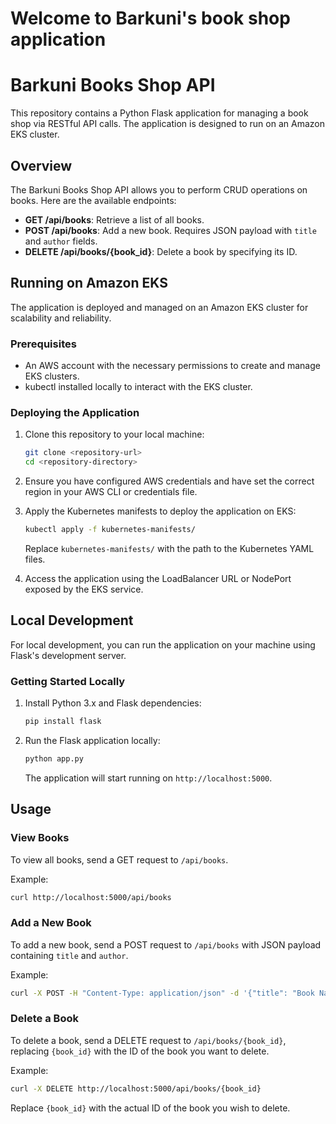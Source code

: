 # Welcome to Barkuni's book shop application

# Barkuni Books Shop API

This repository contains a Python Flask application for managing a book shop via RESTful API calls. The application is designed to run on an Amazon EKS cluster.

## Overview

The Barkuni Books Shop API allows you to perform CRUD operations on books. Here are the available endpoints:

- **GET /api/books**: Retrieve a list of all books.
- **POST /api/books**: Add a new book. Requires JSON payload with `title` and `author` fields.
- **DELETE /api/books/{book_id}**: Delete a book by specifying its ID.

## Running on Amazon EKS

The application is deployed and managed on an Amazon EKS cluster for scalability and reliability.

### Prerequisites

- An AWS account with the necessary permissions to create and manage EKS clusters.
- kubectl installed locally to interact with the EKS cluster.

### Deploying the Application

1. Clone this repository to your local machine:

   ```bash
   git clone <repository-url>
   cd <repository-directory>
   ```

2. Ensure you have configured AWS credentials and have set the correct region in your AWS CLI or credentials file.

3. Apply the Kubernetes manifests to deploy the application on EKS:

   ```bash
   kubectl apply -f kubernetes-manifests/
   ```

   Replace `kubernetes-manifests/` with the path to the Kubernetes YAML files.

4. Access the application using the LoadBalancer URL or NodePort exposed by the EKS service.

## Local Development

For local development, you can run the application on your machine using Flask's development server.

### Getting Started Locally

1. Install Python 3.x and Flask dependencies:

   ```bash
   pip install flask
   ```

2. Run the Flask application locally:

   ```bash
   python app.py
   ```

   The application will start running on `http://localhost:5000`.

## Usage

### View Books

To view all books, send a GET request to `/api/books`.

Example:

```bash
curl http://localhost:5000/api/books
```

### Add a New Book

To add a new book, send a POST request to `/api/books` with JSON payload containing `title` and `author`.

Example:

```bash
curl -X POST -H "Content-Type: application/json" -d '{"title": "Book Name", "author": "Author Name"}' http://localhost:5000/api/books
```

### Delete a Book

To delete a book, send a DELETE request to `/api/books/{book_id}`, replacing `{book_id}` with the ID of the book you want to delete.

Example:

```bash
curl -X DELETE http://localhost:5000/api/books/{book_id}
```

Replace `{book_id}` with the actual ID of the book you wish to delete.

